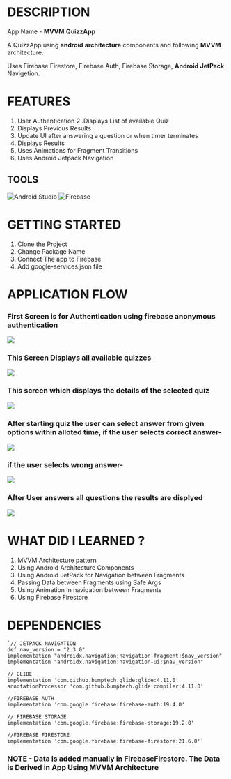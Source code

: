 # DESCRIPTION

App Name - **MVVM** **QuizzApp**

A QuizzApp using **android** **architecture** components and following **MVVM** architecture.

Uses Firebase Firestore, Firebase Auth, Firebase Storage, **Android** **JetPack** Navigetion.


# FEATURES

1. User Authentication
2 .Displays List of available Quiz
3. Displays Previous Results
4. Update UI after answering a question or when timer terminates
5. Displays Results
6. Uses Animations for Fragment Transitions
7. Uses Android Jetpack Navigation 


## TOOLS

![Android Studio](https://upload.wikimedia.org/wikipedia/commons/thumb/3/34/Android_Studio_icon.svg/512px-Android_Studio_icon.svg.png) 
![Firebase](https://miro.medium.com/max/1024/1*HaAps8GidfAKdee7OrjZ2w.png)

# GETTING STARTED

1. Clone the Project
2. Change Package Name
2. Connect The app to Firebase
3. Add google-services.json file


# APPLICATION FLOW


### First Screen is for Authentication using firebase anonymous authentication


![](Images/login.jpg)


### This Screen Displays all available quizzes


![](Images/list.jpg)


### This screen which displays the details of the selected quiz


![](Images/details.jpg)


### After starting quiz the user can select answer from given options within alloted time, if the user selects correct answer-


![](Images/correct_ans.jpg)


### if the user selects wrong answer-


![](Images/wrong_ans.jpg)


### After User answers all questions the results are displyed


![](Images/results.jpg)


# WHAT DID I LEARNED ?

1. MVVM Architecture pattern
2. Using Android Architecture Components
3. Using Android JetPack for Navigation between Fragments
4. Passing Data between Fragments using Safe Args
5. Using Animation in navigation between Fragments
6. Using Firebase Firestore


# DEPENDENCIES

    `// JETPACK NAVIGATION
    def nav_version = "2.3.0"
    implementation "androidx.navigation:navigation-fragment:$nav_version"
    implementation "androidx.navigation:navigation-ui:$nav_version"

    // GLIDE
    implementation 'com.github.bumptech.glide:glide:4.11.0'
    annotationProcessor 'com.github.bumptech.glide:compiler:4.11.0'

    //FIREBASE AUTH
    implementation 'com.google.firebase:firebase-auth:19.4.0'

    // FIREBASE STORAGE
    implementation 'com.google.firebase:firebase-storage:19.2.0'

    //FIREBASE FIRESTORE
    implementation 'com.google.firebase:firebase-firestore:21.6.0'`


### **NOTE** - Data is added manually in FirebaseFirestore. The Data is Derived in App Using MVVM Architecture 
